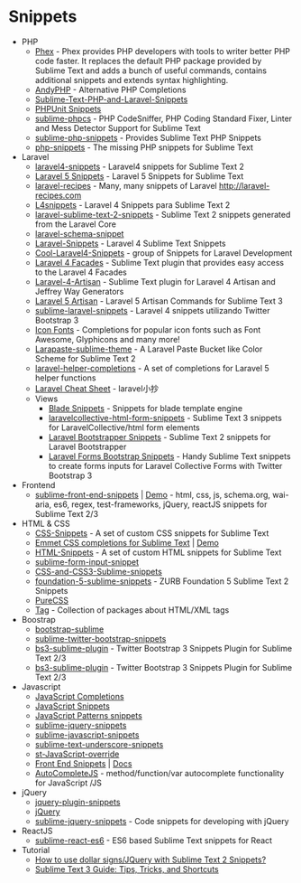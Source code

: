 # Snippets
- PHP
    - [Phex](https://florian.ec/phex/) - Phex provides PHP developers with tools to writer better PHP code faster. It replaces the default PHP package provided by Sublime Text and adds a bunch of useful commands, contains additional snippets and extends syntax highlighting.
    - [AndyPHP](https://goo.gl/ghKnZJ) - Alternative PHP Completions
    - [Sublime-Text-PHP-and-Laravel-Snippets](http://goo.gl/O5rgQ6)
    - [PHPUnit Snippets](http://goo.gl/sCktRi)
    - [sublime-phpcs](http://goo.gl/rAeO1w) - PHP CodeSniffer, PHP Coding Standard Fixer, Linter and Mess Detector Support for Sublime Text
    - [sublime-php-snippets](https://goo.gl/0xojK3) - Provides Sublime Text PHP Snippets
    - [php-snippets](http://goo.gl/40lg0U) - The missing PHP snippets for Sublime Text
- Laravel
    - [laravel4-snippets](http://goo.gl/3l4935) - Laravel4 snippets for Sublime Text 2
    - [Laravel 5 Snippets](https://goo.gl/7Sri6o) - Laravel 5 Snippets for Sublime Text
    - [laravel-recipes](http://goo.gl/5eh0Yt) - Many, many snippets of Laravel http://laravel-recipes.com
    - [L4snippets](http://goo.gl/3N74WD) - Laravel 4 Snippets para Sublime Text 2
    - [laravel-sublime-text-2-snippets](http://goo.gl/VrpJDe) - Sublime Text 2 snippets generated from the Laravel Core
    - [laravel-schema-snippet](http://goo.gl/4EYczi)
    - [Laravel-Snippets](http://goo.gl/Iz32pq) - Laravel 4 Sublime Text Snippets
    - [Cool-Laravel4-Snippets](http://goo.gl/5n19m5) - group of Snippets for Laravel Development
    - [Laravel 4 Facades](https://goo.gl/Glx1TQ) - Sublime Text plugin that provides easy access to the Laravel 4 Facades
    - [Laravel-4-Artisan](https://goo.gl/g3A8Vm) - Sublime Text plugin for Laravel 4 Artisan and Jeffrey Way Generators
    - [Laravel 5 Artisan](https://goo.gl/5sYbHK) - Laravel 5 Artisan Commands for Sublime Text 3
    - [sublime-laravel-snippets](http://goo.gl/Xgp3J5) - Laravel 4 snippets utilizando Twitter Bootstrap 3
    - [Icon Fonts](http://goo.gl/UwOvUH) - Completions for popular icon fonts such as Font Awesome, Glyphicons and many more!
    - [Larapaste-sublime-theme](https://goo.gl/GNvJ0z) - A Laravel Paste Bucket like Color Scheme for Sublime Text 2
    - [laravel-helper-completions](https://goo.gl/XFihRP) - A set of completions for Laravel 5 helper functions
    - [Laravel Cheat Sheet](https://goo.gl/brqJeX) - laravel小抄
    - Views
        - [Blade Snippets](http://goo.gl/KvqTww) - Snippets for blade template engine
        - [laravelcollective-html-form-snippets](https://goo.gl/Gh1kGg) - Sublime Text 3 snippets for LaravelCollective/html form elements
        - [Laravel Bootstrapper Snippets](https://goo.gl/zetlbH) - Sublime Text 2 snippets for Laravel Bootstrapper
        - [Laravel Forms Bootstrap Snippets](https://goo.gl/yPAacl) - Handy Sublime Text snippets to create forms inputs for Laravel Collective Forms with Twitter Bootstrap 3
- Frontend
    - [sublime-front-end-snippets](https://goo.gl/GF1xDf) | [Demo](https://goo.gl/ZAYPzy) - html, css, js, schema.org, wai-aria, es6, regex, test-frameworks, jQuery, reactJS snippets for Sublime Text 2/3
- HTML & CSS
    - [CSS-Snippets](http://goo.gl/3MWxpq) - A set of custom CSS snippets for Sublime Text
    - [Emmet CSS completions for Sublime Text](https://goo.gl/bggWnb) | [Demo](http://goo.gl/cgJBbi)
    - [HTML-Snippets](http://goo.gl/jen2PN) - A set of custom HTML snippets for Sublime Text
    - [sublime-form-input-snippet](http://goo.gl/zZnXw6)
    - [CSS-and-CSS3-Sublime-snippets](http://goo.gl/YgAfCS)
    - [foundation-5-sublime-snippets](http://goo.gl/Q2hURU) - ZURB Foundation 5 Sublime Text 2 Snippets
    - [PureCSS](http://goo.gl/jG2Pdh)
    - [Tag](http://goo.gl/lZ8sq2) - Collection of packages about HTML/XML tags
- Boostrap
    - [bootstrap-sublime](http://goo.gl/Y8RgqH)
    - [sublime-twitter-bootstrap-snippets](http://goo.gl/U1Njzf)
    - [bs3-sublime-plugin](http://goo.gl/m3JC1t) - Twitter Bootstrap 3 Snippets Plugin for Sublime Text 2/3
    - [bs3-sublime-plugin](https://goo.gl/Zw44bz) - Twitter Bootstrap 3 Snippets Plugin for Sublime Text 2/3
- Javascript
    - [JavaScript Completions](https://goo.gl/e9Qx0e)
    - [JavaScript Snippets](http://goo.gl/mqkZPT)
    - [JavaScript Patterns snippets](http://goo.gl/WHXebc)
    - [sublime-jquery-snippets](http://goo.gl/oh97bZ)
    - [sublime-javascript-snippets](http://goo.gl/z48ARw)
    - [sublime-text-underscore-snippets](http://goo.gl/ijQolZ)
    - [st-JavaScript-override](http://goo.gl/uZ3DSP)
    - [Front End Snippets](http://goo.gl/TQsIIi) | [Docs](http://goo.gl/IruWun)
    - [AutoCompleteJS](https://goo.gl/PRJlS0) - method/function/var autocomplete functionality for JavaScript /JS
- jQuery
    - [jquery-plugin-snippets](http://goo.gl/NNVXML)
    - [jQuery](http://goo.gl/oqD4ls)
    - [sublime-jquery-snippets](https://goo.gl/qF3db3) - Code snippets for developing with jQuery
- ReactJS
    - [sublime-react-es6](https://goo.gl/Qji2Ja) - ES6 based Sublime Text snippets for React
- Tutorial
    - [How to use dollar signs/JQuery with Sublime Text 2 Snippets?](http://goo.gl/WlZx2m)
    - [Sublime Text 3 Guide: Tips, Tricks, and Shortcuts](https://goo.gl/ZdnEZY)
